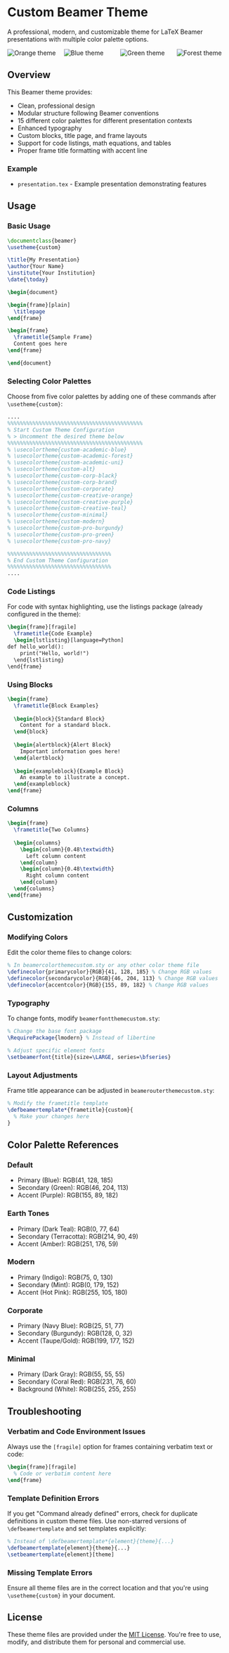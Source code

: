 # Custom Beamer Theme

A professional, modern, and customizable theme for LaTeX Beamer presentations with multiple color palette options.

<div style="display: flex; flex-wrap: wrap; gap: 10px; justify-content: center;">
  <div style="flex: 1; min-width: 100px; max-width: 300px;">
    <img src="doc/imgs/orange.png" alt="Orange theme"/>
  </div>
  <div style="flex: 1; min-width: 100px; max-width: 300px;">
    <img src="doc/imgs/blue.png" alt="Blue theme"/>
  </div>
  <div style="flex: 1; min-width: 100px; max-width: 300px;">
    <img src="doc/imgs/green.png" alt="Green theme"/>
  </div>
  <div style="flex: 1; min-width: 100px; max-width: 300px;">
    <img src="doc/imgs/forest.png" alt="Forest theme"/>
  </div>
</div>

## Overview

This Beamer theme provides:

- Clean, professional design
- Modular structure following Beamer conventions
- 15 different color palettes for different presentation contexts
- Enhanced typography
- Custom blocks, title page, and frame layouts
- Support for code listings, math equations, and tables
- Proper frame title formatting with accent line

### Example

- `presentation.tex` - Example presentation demonstrating features

## Usage

### Basic Usage

```latex
\documentclass{beamer}
\usetheme{custom}

\title{My Presentation}
\author{Your Name}
\institute{Your Institution}
\date{\today}

\begin{document}

\begin{frame}[plain]
  \titlepage
\end{frame}

\begin{frame}
  \frametitle{Sample Frame}
  Content goes here
\end{frame}

\end{document}
```

### Selecting Color Palettes

Choose from five color palettes by adding one of these commands after `\usetheme{custom}`:

```latex
....
%%%%%%%%%%%%%%%%%%%%%%%%%%%%%%%%%%%%%%%%%%%
% Start Custom Theme Configuration
% > Uncomment the desired theme below
%%%%%%%%%%%%%%%%%%%%%%%%%%%%%%%%%%%%%%%%%%%
% \usecolortheme{custom-academic-blue}
% \usecolortheme{custom-academic-forest}
% \usecolortheme{custom-academic-uni}
% \usecolortheme{custom-alt}
% \usecolortheme{custom-corp-black}
% \usecolortheme{custom-corp-brand}
% \usecolortheme{custom-corporate}
% \usecolortheme{custom-creative-orange}
% \usecolortheme{custom-creative-purple}
% \usecolortheme{custom-creative-teal}
% \usecolortheme{custom-minimal}
% \usecolortheme{custom-modern}
% \usecolortheme{custom-pro-burgundy}
% \usecolortheme{custom-pro-green}
% \usecolortheme{custom-pro-navy}

%%%%%%%%%%%%%%%%%%%%%%%%%%%%%%%%%
% End Custom Theme Configuration
%%%%%%%%%%%%%%%%%%%%%%%%%%%%%%%%%
....
```

### Code Listings

For code with syntax highlighting, use the listings package (already configured in the theme):

```latex
\begin{frame}[fragile]
  \frametitle{Code Example}
  \begin{lstlisting}[language=Python]
def hello_world():
    print("Hello, world!")
  \end{lstlisting}
\end{frame}
```

### Using Blocks

```latex
\begin{frame}
  \frametitle{Block Examples}
  
  \begin{block}{Standard Block}
    Content for a standard block.
  \end{block}
  
  \begin{alertblock}{Alert Block}
    Important information goes here!
  \end{alertblock}
  
  \begin{exampleblock}{Example Block}
    An example to illustrate a concept.
  \end{exampleblock}
\end{frame}
```

### Columns

```latex
\begin{frame}
  \frametitle{Two Columns}
  
  \begin{columns}
    \begin{column}{0.48\textwidth}
      Left column content
    \end{column}
    \begin{column}{0.48\textwidth}
      Right column content
    \end{column}
  \end{columns}
\end{frame}
```

## Customization

### Modifying Colors

Edit the color theme files to change colors:

```latex
% In beamercolorthemecustom.sty or any other color theme file
\definecolor{primarycolor}{RGB}{41, 128, 185} % Change RGB values
\definecolor{secondarycolor}{RGB}{46, 204, 113} % Change RGB values
\definecolor{accentcolor}{RGB}{155, 89, 182} % Change RGB values
```

### Typography

To change fonts, modify `beamerfontthemecustom.sty`:

```latex
% Change the base font package
\RequirePackage{lmodern} % Instead of libertine

% Adjust specific element fonts
\setbeamerfont{title}{size=\LARGE, series=\bfseries}
```

### Layout Adjustments

Frame title appearance can be adjusted in `beamerouterthemecustom.sty`:

```latex
% Modify the frametitle template
\defbeamertemplate*{frametitle}{custom}{
  % Make your changes here
}
```

## Color Palette References

### Default

- Primary (Blue): RGB(41, 128, 185)  
- Secondary (Green): RGB(46, 204, 113)
- Accent (Purple): RGB(155, 89, 182)

### Earth Tones

- Primary (Dark Teal): RGB(0, 77, 64)
- Secondary (Terracotta): RGB(214, 90, 49)
- Accent (Amber): RGB(251, 176, 59)

### Modern

- Primary (Indigo): RGB(75, 0, 130)
- Secondary (Mint): RGB(0, 179, 152)
- Accent (Hot Pink): RGB(255, 105, 180)

### Corporate

- Primary (Navy Blue): RGB(25, 51, 77)
- Secondary (Burgundy): RGB(128, 0, 32)
- Accent (Taupe/Gold): RGB(199, 177, 152)

### Minimal

- Primary (Dark Gray): RGB(55, 55, 55)
- Secondary (Coral Red): RGB(231, 76, 60)
- Background (White): RGB(255, 255, 255)

## Troubleshooting

### Verbatim and Code Environment Issues

Always use the `[fragile]` option for frames containing verbatim text or code:

```latex
\begin{frame}[fragile]
  % Code or verbatim content here
\end{frame}
```

### Template Definition Errors

If you get "Command already defined" errors, check for duplicate definitions in custom theme files. Use non-starred versions of `\defbeamertemplate` and set templates explicitly:

```latex
% Instead of \defbeamertemplate*{element}{theme}{...}
\defbeamertemplate{element}{theme}{...}
\setbeamertemplate{element}[theme]
```

### Missing Template Errors

Ensure all theme files are in the correct location and that you're using `\usetheme{custom}` in your document.

## License

These theme files are provided under the [MIT License](LICENSE). You're free to use, modify, and distribute them for personal and commercial use.
